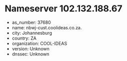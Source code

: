 # Nameserver 102.132.188.67

* as_number: 37680
* name: nbwj-cust.coolideas.co.za.
* city: Johannesburg
* country: ZA
* organization: COOL-IDEAS
* version: Unknown
* dnssec: Unknown

